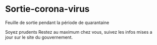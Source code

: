 # Sortie-corona-virus
Feuille de sortie pendant la période de quarantaine

Soyez prudents
Restez au maximum chez vous, suivez les infos mises a jour sur le site du gouvernement.
